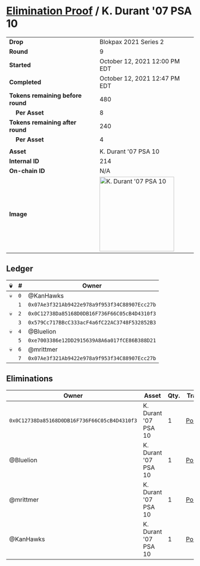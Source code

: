 # [Elimination Proof](./readme.md) / K. Durant &#039;07 PSA 10

|||
|---|---|
| **Drop** | Blokpax 2021 Series 2 |
| **Round** | 9 |
| **Started** | October 12, 2021 12:00 PM EDT |
| **Completed** | October 12, 2021 12:47 PM EDT |
| **Tokens remaining before round** | 480 |
| **&nbsp;&nbsp;&nbsp;&nbsp;Per Asset** | 8 |
| **Tokens remaining after round** | 240 |
| **&nbsp;&nbsp;&nbsp;&nbsp;Per Asset** | 4 |
| | |
| **Asset** | K. Durant &#039;07 PSA 10 |
| **Internal ID** | 214 |
| **On-chain ID** | N/A |
| **Image** | <img src="https://tcdn.blokpax.com/9484ebfa-6395-4ca1-b4aa-ce375d435190/b8383bede0fe7fe09235b514f43361c4b73382764223b87e6fa2707063f398bf.jpg" height="200" alt="K. Durant &#039;07 PSA 10" /> |

## Ledger

| 💀 | # | Owner |
| --- | --- | --- |
| 💀 | `0` | @KanHawks |
|  | `1` | `0x07Ae3f321Ab9422e978a9f953f34C88907Ecc27b` |
| 💀 | `2` | `0x0C12738Da85168D0DB16F736F66C05cB4D4310f3` |
|  | `3` | `0x579Cc717BBcC333acF4a6fC22AC3748F532852B3` |
| 💀 | `4` | @Bluelion |
|  | `5` | `0xe7003386e12DD2915639A8A6a017fCE86B388D21` |
| 💀 | `6` | @mrittmer |
|  | `7` | `0x07Ae3f321Ab9422e978a9f953f34C88907Ecc27b` |


## Eliminations

| Owner | Asset | Qty. | Transaction |
| --- | --- | --- | --- |
| `0x0C12738Da85168D0DB16F736F66C05cB4D4310f3` | K. Durant '07 PSA 10 | 1 | [Polygonscan](https://polygonscan.com/tx/0xdfd29d67a1845dacbc409e02282bc000d172bbdc3833a27880041036d76b3386) |
| @Bluelion | K. Durant '07 PSA 10 | 1 | [Polygonscan](https://polygonscan.com/tx/0x1f7229a7a0c254aa855949c4700ed477827b939bad52960c15c5e7110e412491) |
| @mrittmer | K. Durant '07 PSA 10 | 1 | [Polygonscan](https://polygonscan.com/tx/0xb289b370182a4947351e283048ea1b4514e28a091b414671e67ee5d8a2a4f468) |
| @KanHawks | K. Durant '07 PSA 10 | 1 | [Polygonscan](https://polygonscan.com/tx/0xe9a1c739dc1e1ed20ed27b8b076b08aa7cf25a91cd1415b61694604e72e3b270) |
